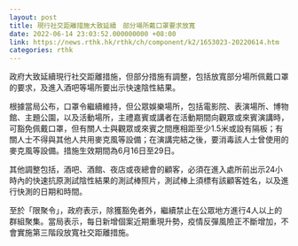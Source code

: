 ```yaml
---
layout: post
title: 現行社交距離措施大致延續　部分場所戴口罩要求放寬
date: 2022-06-14 23:03:52.000000000 +08:00
link: https://news.rthk.hk/rthk/ch/component/k2/1653023-20220614.htm
categories: rthk
---
```


政府大致延續現行社交距離措施，但部分措施有調整，包括放寬部分場所佩戴口罩的要求，及進入酒吧等場所要出示快速陰性結果。

根據當局公布，口罩令繼續維持，但公眾娛樂場所，包括電影院、表演場所、博物館、主題公園，以及活動場所，主禮嘉賓或講者在活動期間向觀眾或來賓演講時，可豁免佩戴口罩，但有關人士與觀眾或來賓之間應相距至少1.5米或設有隔板；有關人士不得與其他人共用麥克風等設備；在演講完結之後，要消毒該人士曾使用的麥克風等設備。措施生效期間為6月16日至29日。

其他調整包括，酒吧、酒館、夜店或夜總會的顧客，必須在進入處所前出示24小時內的快速抗原測試陰性結果的測試棒照片，測試棒上須標有該顧客姓名，以及進行快測的日期和時間。

至於「限聚令」，政府表示，除獲豁免者外，繼續禁止在公眾地方進行4人以上的群組聚集。當局表示，每日新增個案近期重現升勢，疫情反彈風險正不斷增加，不會實施第三階段放寬社交距離措施。
